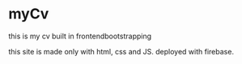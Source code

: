 # myCv
this is my cv built in frontendbootstrapping

this site is made only with html, css and JS.
deployed with firebase.
